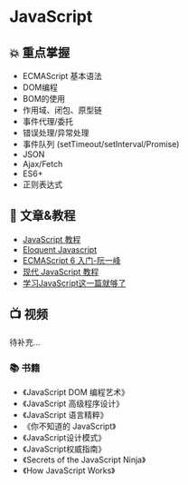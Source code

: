 # JavaScript

## 💥 重点掌握

- ECMAScript 基本语法
- DOM编程
- BOM的使用
- 作用域、闭包、原型链
- 事件代理/委托
- 错误处理/异常处理
- 事件队列 (setTimeout/setInterval/Promise)
- JSON
- Ajax/Fetch
- ES6+
- 正则表达式

## 📄 文章&教程

- [JavaScript 教程](https://www.runoob.com/js/js-tutorial.html)
- [Eloquent Javascript](https://eloquentjavascript.net/)
- [ECMAScript 6 入门-阮一峰](https://es6.ruanyifeng.com/)
- [现代 JavaScript 教程](https://zh.javascript.info/)
- [学习JavaScript这一篇就够了](https://blog.csdn.net/qq_38490457/article/details/109257751)


## 📺 视频

待补充...

### 📚 书籍

- 《JavaScript DOM 编程艺术》
- 《JavaScript 高级程序设计》
- 《JavaScript 语言精粹》
- 《你不知道的 JavaScript》
- 《JavaScript设计模式》
- 《JavaScript权威指南》
- 《Secrets of the JavaScript Ninja》
- 《How JavaScript Works》
